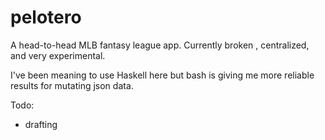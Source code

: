 # pelotero

A head-to-head MLB fantasy league app.  Currently broken , centralized, and very experimental.


I've been meaning to use Haskell here but bash is giving me more reliable results for mutating json data.

Todo: 
- drafting